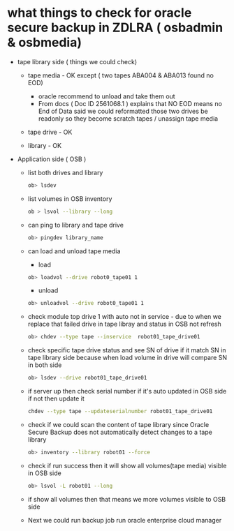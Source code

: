 # what things to check for oracle secure backup in ZDLRA ( osbadmin & osbmedia)

- tape library side ( things we could check)

  - tape media - OK except ( two tapes ABA004 & ABA013 found no EOD)

    - oracle recommend to unload and take them out
    - From docs ( Doc ID 2561068.1 ) explains that NO EOD means no End of Data
      said we could reformatted those two drives be readonly so they become scratch tapes / unassign tape media

  - tape drive - OK
  - library - OK

- Application side ( OSB )

  - list both drives and library
    ```sh
    ob> lsdev
    ```
  - list volumes in OSB inventory

    ```sh
    ob > lsvol --library --long
    ```

  - can ping to library and tape drive
    ```sh
    ob> pingdev library_name
    ```
  - can load and unload tape media

    - load

    ```sh
    ob> loadvol --drive robot0_tape01 1
    ```

    - unload

    ```sh
    ob> unloadvol --drive robot0_tape01 1
    ```

  - check module top drive 1 with auto not in service - due to when we replace that failed drive in tape libray
    and status in OSB not refresh
    ```sh
    ob> chdev --type tape --inservice  robot01_tape_drive01
    ```
  - check specific tape drive status and see SN of drive if it match SN in tape library side because
    when load volume in drive will compare SN in both side
    ```sh
    ob> lsdev --drive robot01_tape_drive01
    ```
  - if server up then check serial number if it's auto updated in OSB side if not then update it
    ```sh
    chdev --type tape --updateserialnumber robot01_tape_drive01
    ```
  - check if we could scan the content of tape library since
    Oracle Secure Backup does not automatically detect changes to a tape library
    ```sh
    ob> inventory --library robot01 --force
    ```
  - check if run success then it will show all volumes(tape media) visible in OSB side
    ```sh
    ob> lsvol -L robot01 --long
    ```
  - if show all volumes then that means we more volumes visible to OSB side

  - Next we could run backup job run oracle enterprise cloud manager
